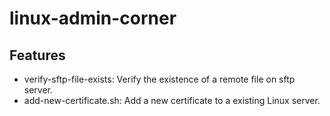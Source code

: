 # linux-admin-corner

Features
-------------
- verify-sftp-file-exists: Verify the existence of a remote file on sftp server.
- add-new-certificate.sh: Add a new certificate to a existing Linux server.
